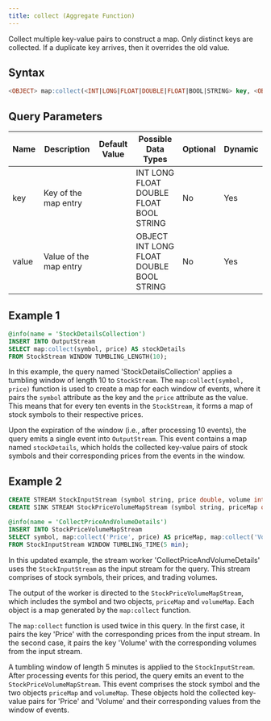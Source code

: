 ```yaml
---
title: collect (Aggregate Function)
---
```


Collect multiple key-value pairs to construct a map. Only distinct keys are collected. If a duplicate key arrives, then it overrides the old value.

## Syntax

```sql
<OBJECT> map:collect(<INT|LONG|FLOAT|DOUBLE|FLOAT|BOOL|STRING> key, <OBJECT|INT|LONG|FLOAT|DOUBLE|BOOL|STRING> value)
```

## Query Parameters

| Name  | Description | Default Value | Possible Data Types | Optional | Dynamic |
|-------|-------------|---------------|--------------------|----------|---------|
| key  | Key of the map entry  |       | INT LONG FLOAT DOUBLE FLOAT BOOL STRING  | No | Yes |
| value | Value of the map entry |       | OBJECT INT LONG FLOAT DOUBLE BOOL STRING | No   | Yes  |

## Example 1

```sql
@info(name = 'StockDetailsCollection')
INSERT INTO OutputStream
SELECT map:collect(symbol, price) AS stockDetails
FROM StockStream WINDOW TUMBLING_LENGTH(10);
```

In this example, the query named 'StockDetailsCollection' applies a tumbling window of length 10 to `StockStream`. The `map:collect(symbol, price)` function is used to create a map for each window of events, where it pairs the `symbol` attribute as the key and the `price` attribute as the value. This means that for every ten events in the `StockStream`, it forms a map of stock symbols to their respective prices.

Upon the expiration of the window (i.e., after processing 10 events), the query emits a single event into `OutputStream`. This event contains a map named `stockDetails`, which holds the collected key-value pairs of stock symbols and their corresponding prices from the events in the window.

## Example 2

```sql
CREATE STREAM StockInputStream (symbol string, price double, volume int);
CREATE SINK STREAM StockPriceVolumeMapStream (symbol string, priceMap object, volumeMap object);

@info(name = 'CollectPriceAndVolumeDetails')
INSERT INTO StockPriceVolumeMapStream
SELECT symbol, map:collect('Price', price) AS priceMap, map:collect('Volume', volume) AS volumeMap
FROM StockInputStream WINDOW TUMBLING_TIME(5 min);
```

In this updated example, the stream worker 'CollectPriceAndVolumeDetails' uses the `StockInputStream` as the input stream for the query. This stream comprises of stock symbols, their prices, and trading volumes. 

The output of the worker is directed to the `StockPriceVolumeMapStream`, which includes the symbol and two objects, `priceMap` and `volumeMap`. Each object is a map generated by the `map:collect` function. 

The `map:collect` function is used twice in this query. In the first case, it pairs the key 'Price' with the corresponding prices from the input stream. In the second case, it pairs the key 'Volume' with the corresponding volumes from the input stream.

A tumbling window of length 5 minutes is applied to the `StockInputStream`. After processing events for this period, the query emits an event to the `StockPriceVolumeMapStream`. This event comprises the stock symbol and the two objects `priceMap` and `volumeMap`. These objects hold the collected key-value pairs for 'Price' and 'Volume' and their corresponding values from the window of events.

